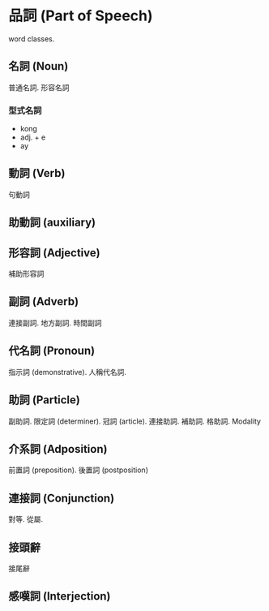 # 品詞 (Part of Speech)

word classes.

## 名詞 (Noun)

普通名詞. 形容名詞

### 型式名詞

* kong
* adj. + e
* ay

## 動詞 (Verb)

句動詞

## 助動詞 (auxiliary)

## 形容詞 (Adjective)

補助形容詞

## 副詞 (Adverb)

連接副詞. 地方副詞. 時間副詞

## 代名詞 (Pronoun)

指示詞 (demonstrative). 人稱代名詞.

## 助詞 (Particle)

副助詞. 限定詞 (determiner). 冠詞 (article). 連接助詞. 補助詞. 格助詞. Modality

## 介系詞 (Adposition)

前置詞 (preposition). 後置詞 (postposition)

## 連接詞 (Conjunction)

對等. 從屬.

## 接頭辭

接尾辭

## 感嘆詞 (Interjection)
